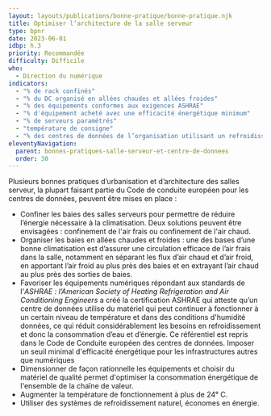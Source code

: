 ```yaml
---
layout: layouts/publications/bonne-pratique/bonne-pratique.njk
title: Optimiser l’architecture de la salle serveur
type: bpnr
date: 2023-06-01
idbp: h.3
priority: Recommandée
difficulty: Difficile
who:
  - Direction du numérique
indicators:
  - "% de rack confinés"
  - "% du DC organisé en allées chaudes et allées froides"
  - "% des équipements conformes aux exigences ASHRAE"
  - "% d'équipement acheté avec une efficacité énergétique minimum"
  - "% de serveurs paramétrés"
  - "température de consigne"
  - "% des centres de données de l’organisation utilisant un refroidissement naturel"
eleventyNavigation:
  parent: bonnes-pratiques-salle-serveur-et-centre-de-donnees
  order: 30
---
```


Plusieurs bonnes pratiques d’urbanisation et d’architecture des salles serveur, la plupart faisant partie du Code de conduite européen pour les centres de données, peuvent être mises en place :

* Confiner les baies des salles serveurs pour permettre de réduire l’énergie nécessaire à la climatisation. Deux solutions peuvent être envisagées : confinement de l'air frais ou confinement de l'air chaud.
* Organiser les baies en allées chaudes et froides : une des bases d’une bonne climatisation est d’assurer une circulation efficace de l’air frais dans la salle, notamment en séparant les flux d’air chaud et d’air froid, en apportant l’air froid au plus près des baies et en extrayant l’air chaud au plus près des sorties de baies.
* Favoriser les équipements numériques répondant aux standards de l'_ASHRAE : l’American Society of Heating Refrigeration and Air Conditioning Engineers_ a créé la certification ASHRAE qui atteste qu’un centre de données utilise du matériel qui peut continuer à fonctionner à un certain niveau de température et dans des conditions d'humidité données, ce qui réduit considérablement les besoins en refroidissement et donc la consommation d’eau et d’énergie. Ce référentiel est repris dans le Code de Conduite européen des centres de données. Imposer un seuil minimal d'efficacité énergétique pour les infrastructures autres que numériques
* Dimensionner de façon rationnelle les équipements et choisir du matériel de qualité permet d'optimiser la consommation énergétique de l'ensemble de la chaîne de valeur.
* Augmenter la température de fonctionnement à plus de 24° C.
* Utiliser des systèmes de refroidissement naturel, économes en énergie.
